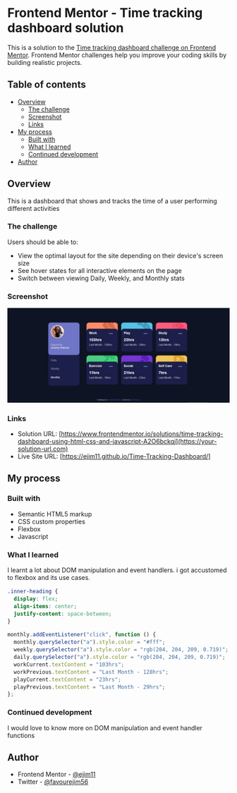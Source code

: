 # Frontend Mentor - Time tracking dashboard solution

This is a solution to the [Time tracking dashboard challenge on Frontend Mentor](https://www.frontendmentor.io/challenges/time-tracking-dashboard-UIQ7167Jw). Frontend Mentor challenges help you improve your coding skills by building realistic projects.

## Table of contents

- [Overview](#overview)
  - [The challenge](#the-challenge)
  - [Screenshot](#screenshot)
  - [Links](#links)
- [My process](#my-process)
  - [Built with](#built-with)
  - [What I learned](#what-i-learned)
  - [Continued development](#continued-development)
- [Author](#author)

## Overview

This is a dashboard that shows and tracks the time of a user performing different activities

### The challenge

Users should be able to:

- View the optimal layout for the site depending on their device's screen size
- See hover states for all interactive elements on the page
- Switch between viewing Daily, Weekly, and Monthly stats

### Screenshot

![](images/Screenshot.jpg)

### Links

- Solution URL: [https://www.frontendmentor.io/solutions/time-tracking-dashboard-using-html-css-and-javascript-A2O6bckqj](https://your-solution-url.com)
- Live Site URL: [https://ejim11.github.io/Time-Tracking-Dashboard/]

## My process

### Built with

- Semantic HTML5 markup
- CSS custom properties
- Flexbox
- Javascript

### What I learned

I learnt a lot about DOM manipulation and event handlers. i got accustomed to flexbox and its use cases.


```css
.inner-heading {
  display: flex;
  align-items: center;
  justify-content: space-between;
}
```

```js
monthly.addEventListener("click", function () {
  monthly.querySelector("a").style.color = "#fff";
  weekly.querySelector("a").style.color = "rgb(204, 204, 209, 0.719)";
  daily.querySelector("a").style.color = "rgb(204, 204, 209, 0.719)";
  workCurrent.textContent = "103hrs";
  workPrevious.textContent = "Last Month - 128hrs";
  playCurrent.textContent = "23hrs";
  playPrevious.textContent = "Last Month - 29hrs";
};
```

### Continued development

I would love to know more on DOM manipulation and event handler functions



## Author

- Frontend Mentor - [@ejim11](https://www.frontendmentor.io/profile/yourusername)
- Twitter - [@favourejim56](https://www.twitter.com/yourusername)
